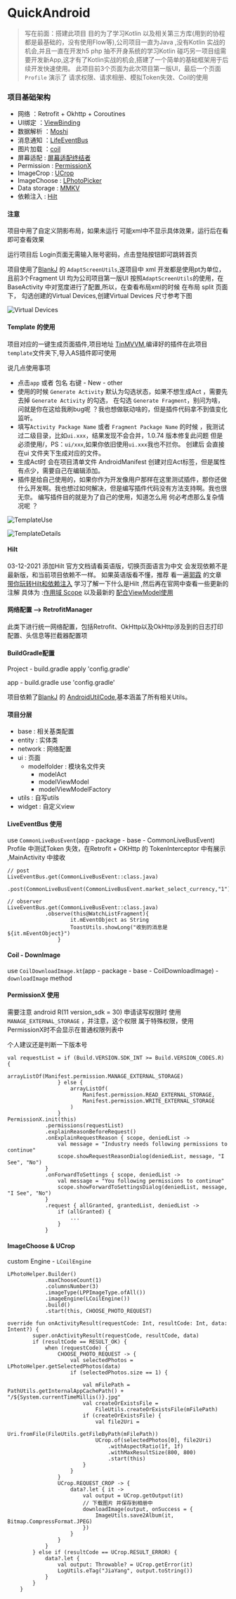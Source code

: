 # QuickAndroid
> 写在前面：搭建此项目 目的为了学习Kotlin 以及相关第三方库(用到的协程都是最基础的，没有使用Flow等),公司项目一直为Java ,没有Kotlin 实战的机会,并且一直在开发h5 php 抽不开身系统的学习Kotlin
> 碰巧另一项目组需要开发新App,这才有了Kotlin实战的机会,搭建了一个简单的基础框架用于后续开发快速使用。
> 此项目前3个页面为此次项目第一版UI，最后一个页面 `Profile` 演示了 请求权限、请求相册、模拟Token失效、Coil的使用
### 项目基础架构

* 网络 ：Retrofit + Okhttp + Coroutines
* UI绑定 ：[ViewBinding](https://developer.android.com/topic/libraries/view-binding)
* 数据解析 ：[Moshi](https://github.com/square/moshi)
* 消息通知 ：[LifeEventBus](https://github.com/JeremyLiao/LiveEventBus)
* 图片加载 ：[coil](https://github.com/coil-kt/coil)
* 屏幕适配  : [屏幕适配终结者](https://www.jianshu.com/p/7da141e682c7)
* Permission : [PermissionX](https://github.com/guolindev/PermissionX)
* ImageCrop : [UCrop](https://github.com/Yalantis/uCrop)
* ImageChoose : [LPhotoPicker](https://github.com/limuyang2/LPhotoPicker)
* Data storage : [MMKV](https://github.com/Tencent/MMKV)
* 依赖注入 : [Hilt](https://developer.android.com/training/dependency-injection)

#### 注意
项目中用了自定义阴影布局，如果未运行 可能xml中不显示具体效果，运行后在看即可查看效果

运行项目后 Login页面无需输入账号密码，点击登陆按钮即可跳转首页

项目使用了[BlankJ](https://github.com/Blankj) 的 `AdaptScreenUtils`,遂项目中 xml 开发都是使用pt为单位，且前3个Fragment UI 均为公司项目第一版UI
按照`AdaptScreenUtils`的使用，在BaseActivity 中对宽度进行了配置,所以，在查看布局xml的时候 在布局 split 页面下，
勾选创建的Virtual Devices,创建Virtual Devices 尺寸参考下图

![Virtual Devices](https://github.com/JiaYang627/QuickAndroid/blob/main/pic/img.png)


#### Template 的使用
项目对应的一键生成页面插件,项目地址 [TinMVVM](https://github.com/JiaYang627/TinMVVM),编译好的插件在此项目 `template`文件夹下,导入AS插件即可使用

说几点使用事项
* 点击`app` 或者 包名 右键 - New - other
* 使用的时候 `Generate Activity` 默认为勾选状态，如果不想生成Act ，需要先去掉 `Generate Activity` 的勾选，
  在勾选 `Generate Fragment`，别问为啥，问就是你在这给我刷bug呢 ？我也想做联动啥的，但是插件代码拿不到值变化监听。
* 填写`Activity Package Name` 或者 `Fragment Package Name` 的时候 ，我测试过二级目录，比如`ui.xxx`，结果发现不会合并，1.0.74 版本修复此问题 但是必须使用/，PS：`ui/xxx`,如果你依旧使用`ui.xxx`我也不拦你。
  创建后 会直接在ui 文件夹下生成对应的文件。
* 生成Act时 会在项目清单文件 AndroidManifest 创建对应Act标签，但是属性有点少，需要自己在编辑添加。
* 插件是给自己使用的，如果你作为开发像用户那样在这里测试插件，那你还做什么开发啊。我也想过如何解决，但是编写插件代码没有方法支持啊。我也很无奈。
  编写插件目的就是为了自己的使用，知道怎么用 何必考虑那么复杂情况呢 ？
  
![TemplateUse](https://github.com/JiaYang627/QuickAndroid/blob/main/pic/TemplateUse.png)

![TemplateDetails](https://github.com/JiaYang627/QuickAndroid/blob/main/pic/TemplateDetails.png)

#### Hilt
03-12-2021 添加Hilt
官方文档请看英语版，切换页面语言为中文 会发现依赖不是最新版，和当前项目依赖不一样。
如果英语版看不懂，推荐 看一遍[郭霖](https://guolin.blog.csdn.net/) 的文章 [带你玩转Hilt和依赖注入](https://blog.csdn.net/guolin_blog/article/details/109787732?ops_request_misc=%257B%2522request%255Fid%2522%253A%2522163850054516780269881756%2522%252C%2522scm%2522%253A%252220140713.130102334.pc%255Fblog.%2522%257D&request_id=163850054516780269881756&biz_id=0&utm_medium=distribute.pc_search_result.none-task-blog-2~blog~first_rank_v2~rank_v29-1-109787732.pc_v2_rank_blog_default&utm_term=%E6%B3%A8%E5%85%A5&spm=1018.2226.3001.4450)
学习了解一下什么是Hilt ,然后再在官网中查看一些更新的注解 具体为 :[作用域 Scope](https://developer.android.com/training/dependency-injection/hilt-android#component-scopes) 以及最新的 [配合ViewModel使用](https://developer.android.com/training/dependency-injection/hilt-jetpack)


#### 网络配置 --> RetrofitManager

此类下进行统一网络配置，包括Retrofit、OkHttp以及OkHttp涉及到的日志打印配置、头信息等拦截器配置项

#### BuildGradle配置

Project - build.gradle apply 'config.gradle'

app - build.gradle use 'config.gradle'

项目依赖了[BlankJ](https://github.com/Blankj) 的 [AndroidUtilCode](https://github.com/Blankj/AndroidUtilCode),基本涵盖了所有相关Utils。

#### 项目分层

* base      : 相关基类配置
* entity    : 实体类
* network   : 网络配置
* ui        : 页面
    * modelfolder   : 模块名文件夹
        * modelAct
        * modelViewModel
        * modelViewModelFactory
* utils     : 自写utils
* widget    : 自定义view

#### LiveEventBus 使用

use `CommonLiveBusEvent`(app - package - base - CommonLiveBusEvent)
Profile 中测试Token 失效，在Retrofit + OKHttp 的 TokenInterceptor 中有展示 ,MainActivity 中接收

```
// post
LiveEventBus.get(CommonLiveBusEvent::class.java)
            .post(CommonLiveBusEvent(CommonLiveBusEvent.market_select_currency,"1"))
                                
// observer
LiveEventBus.get(CommonLiveBusEvent::class.java)
            .observe(this@WatchListFragment){
                    it.mEventObject as String
                    ToastUtils.showLong("收到的消息是${it.mEventObject}")
                }
```

#### Coil - DownImage
use `CoilDownloadImage.kt`(app - package - base - CoilDownloadImage) - `downloadImage` method

#### PermissionX 使用

需要注意 android R(11 version_sdk = 30) 申请读写权限时 使用 `MANAGE_EXTERNAL_STORAGE` ，并注意，这个权限
属于特殊权限，使用PermissionX时不会显示在普通权限列表中

个人建议还是判断一下版本号
```
val requestList = if (Build.VERSION.SDK_INT >= Build.VERSION_CODES.R) {
                    arrayListOf(Manifest.permission.MANAGE_EXTERNAL_STORAGE)
                } else {
                    arrayListOf(
                        Manifest.permission.READ_EXTERNAL_STORAGE,
                        Manifest.permission.WRITE_EXTERNAL_STORAGE
                    )
                }
PermissionX.init(this)
            .permissions(requestList)
            .explainReasonBeforeRequest()
            .onExplainRequestReason { scope, deniedList ->
                val message = "Industry needs following permissions to continue"
                scope.showRequestReasonDialog(deniedList, message, "I See", "No")
            }
            .onForwardToSettings { scope, deniedList ->
                val message = "You following permissions to continue"
                scope.showForwardToSettingsDialog(deniedList, message, "I See", "No")
            }
            .request { allGranted, grantedList, deniedList ->
                if (allGranted) {
                    ...
                }
            }
```

#### ImageChoose & UCrop
custom Engine - `LCoilEngine`
```
LPhotoHelper.Builder()
            .maxChooseCount(1)
            .columnsNumber(3)
            .imageType(LPPImageType.ofAll())
            .imageEngine(LCoilEngine())
            .build()
            .start(this, CHOOSE_PHOTO_REQUEST)

override fun onActivityResult(requestCode: Int, resultCode: Int, data: Intent?) {
        super.onActivityResult(requestCode, resultCode, data)
        if (resultCode == RESULT_OK) {
            when (requestCode) {
                CHOOSE_PHOTO_REQUEST -> {
                    val selectedPhotos = LPhotoHelper.getSelectedPhotos(data)
                    if (selectedPhotos.size == 1) {

                        val mFilePath = PathUtils.getInternalAppCachePath() + "/${System.currentTimeMillis()}.jpg"
                        val createOrExistsFile =
                            FileUtils.createOrExistsFile(mFilePath)
                        if (createOrExistsFile) {
                            val file2Uri =
                                Uri.fromFile(FileUtils.getFileByPath(mFilePath))
                            UCrop.of(selectedPhotos[0], file2Uri)
                                .withAspectRatio(1f, 1f)
                                .withMaxResultSize(800, 800)
                                .start(this)
                        }
                    }
                }
                UCrop.REQUEST_CROP -> {
                    data?.let { it ->
                        val output = UCrop.getOutput(it)
                        // 下载图片 并保存到相册中
                        downloadImage(output, onSuccess = {
                            ImageUtils.save2Album(it, Bitmap.CompressFormat.JPEG)
                        })
                    }
                }
            }
        } else if (resultCode == UCrop.RESULT_ERROR) {
            data?.let {
                val output: Throwable? = UCrop.getError(it)
                LogUtils.eTag("JiaYang", output.toString())
            }
        }
    }
```